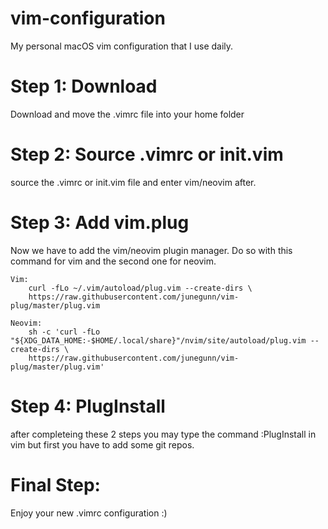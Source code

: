 # vim-configuration
My personal macOS vim configuration that I use daily.

# Step 1: Download
  Download and move the .vimrc file into your home folder

# Step 2: Source .vimrc or init.vim
  source the .vimrc or init.vim file and enter vim/neovim after.

# Step 3: Add vim.plug
  Now we have to add the vim/neovim plugin manager.
    Do so with this command for vim and the second one for neovim.
    
    Vim:
        curl -fLo ~/.vim/autoload/plug.vim --create-dirs \
        https://raw.githubusercontent.com/junegunn/vim-plug/master/plug.vim
        
    Neovim:
        sh -c 'curl -fLo "${XDG_DATA_HOME:-$HOME/.local/share}"/nvim/site/autoload/plug.vim --create-dirs \
        https://raw.githubusercontent.com/junegunn/vim-plug/master/plug.vim'

# Step 4: PlugInstall
  after completeing these 2 steps you may type the command :PlugInstall in vim but first you have to add some git repos.
  
# Final Step:
  Enjoy your new .vimrc configuration :)
